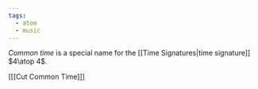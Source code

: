 ```yaml
---
tags:
  - atom
  - music
---
```

*Common time* is a special name for the [[Time Signatures|time signature]] $4\atop 4$.

\[[[Cut Common Time]]\]